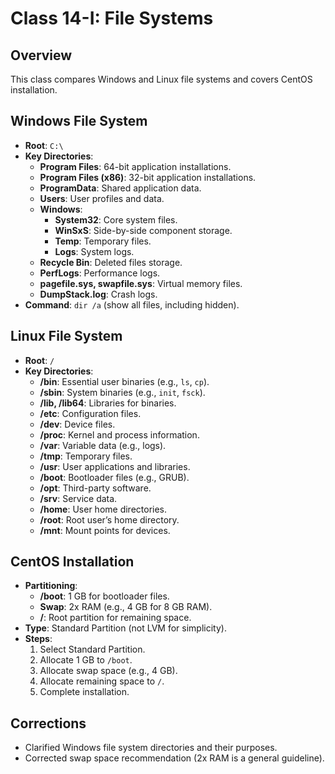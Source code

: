 # Class 14-I: File Systems

## Overview
This class compares Windows and Linux file systems and covers CentOS installation.

## Windows File System
- **Root**: `C:\`
- **Key Directories**:
  - **Program Files**: 64-bit application installations.
  - **Program Files (x86)**: 32-bit application installations.
  - **ProgramData**: Shared application data.
  - **Users**: User profiles and data.
  - **Windows**:
    - **System32**: Core system files.
    - **WinSxS**: Side-by-side component storage.
    - **Temp**: Temporary files.
    - **Logs**: System logs.
  - **Recycle Bin**: Deleted files storage.
  - **PerfLogs**: Performance logs.
  - **pagefile.sys, swapfile.sys**: Virtual memory files.
  - **DumpStack.log**: Crash logs.
- **Command**: `dir /a` (show all files, including hidden).

## Linux File System
- **Root**: `/`
- **Key Directories**:
  - **/bin**: Essential user binaries (e.g., `ls`, `cp`).
  - **/sbin**: System binaries (e.g., `init`, `fsck`).
  - **/lib, /lib64**: Libraries for binaries.
  - **/etc**: Configuration files.
  - **/dev**: Device files.
  - **/proc**: Kernel and process information.
  - **/var**: Variable data (e.g., logs).
  - **/tmp**: Temporary files.
  - **/usr**: User applications and libraries.
  - **/boot**: Bootloader files (e.g., GRUB).
  - **/opt**: Third-party software.
  - **/srv**: Service data.
  - **/home**: User home directories.
  - **/root**: Root user’s home directory.
  - **/mnt**: Mount points for devices.

## CentOS Installation
- **Partitioning**:
  - **/boot**: 1 GB for bootloader files.
  - **Swap**: 2x RAM (e.g., 4 GB for 8 GB RAM).
  - **/**: Root partition for remaining space.
- **Type**: Standard Partition (not LVM for simplicity).
- **Steps**:
  1. Select Standard Partition.
  2. Allocate 1 GB to `/boot`.
  3. Allocate swap space (e.g., 4 GB).
  4. Allocate remaining space to `/`.
  5. Complete installation.

## Corrections
- Clarified Windows file system directories and their purposes.
- Corrected swap space recommendation (2x RAM is a general guideline).